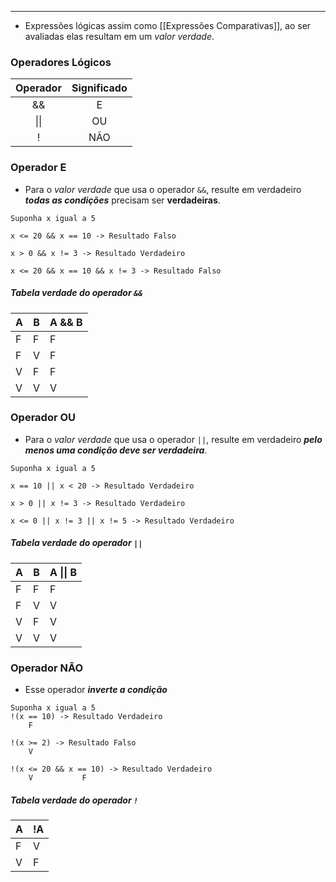 ___
- Expressões lógicas assim como [[Expressões Comparativas]], ao ser avaliadas elas resultam em um *valor verdade*.

### Operadores Lógicos

| Operador | Significado |
| :------: | :---------: |
|    &&    |      E      |
|   \|\|   |     OU      |
|    !     |     NÃO     |

### Operador E
- Para o *valor verdade* que usa o operador `&&`,  resulte em verdadeiro ***todas as condições*** precisam ser **verdadeiras**.
```
Suponha x igual a 5

x <= 20 && x == 10 -> Resultado Falso

x > 0 && x != 3 -> Resultado Verdadeiro

x <= 20 && x == 10 && x != 3 -> Resultado Falso
```
##### Tabela verdade do operador `&&`

| A   | B   | A && B |
| --- | --- | ------ |
| F   | F   | F      |
| F   | V   | F      |
| V   | F   | F      |
| V   | V   | V      |
### Operador OU
- Para o *valor verdade* que usa o operador `||`, resulte em verdadeiro ***pelo menos uma condição deve ser verdadeira***.
```
Suponha x igual a 5

x == 10 || x < 20 -> Resultado Verdadeiro

x > 0 || x != 3 -> Resultado Verdadeiro

x <= 0 || x != 3 || x != 5 -> Resultado Verdadeiro
```
##### Tabela verdade do operador `||`

| A   | B   | A \|\| B |
| --- | --- | -------- |
| F   | F   | F        |
| F   | V   | V        |
| V   | F   | V        |
| V   | V   | V        |
### Operador NÃO
- Esse operador ***inverte a condição***
```
Suponha x igual a 5
!(x == 10) -> Resultado Verdadeiro
	F

!(x >= 2) -> Resultado Falso
	V

!(x <= 20 && x == 10) -> Resultado Verdadeiro
	V           F
```
##### Tabela verdade do operador `!`

| A   | !A  |
| --- | --- |
| F   | V   |
| V   | F   |
